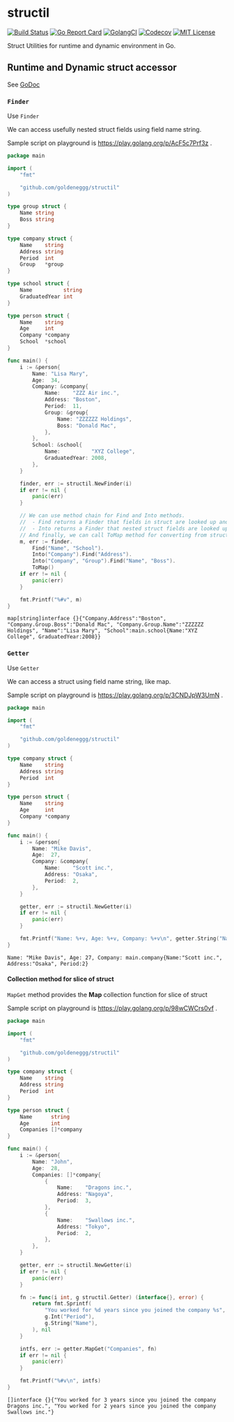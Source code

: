 # structil

[![Build Status](https://travis-ci.org/goldeneggg/structil.svg?branch=master)](https://travis-ci.org/goldeneggg/structil)
[![Go Report Card](https://goreportcard.com/badge/github.com/goldeneggg/structil)](https://goreportcard.com/report/github.com/goldeneggg/structil)
[![GolangCI](https://golangci.com/badges/github.com/goldeneggg/gat.svg)](https://golangci.com/r/github.com/goldeneggg/structil)
[![Codecov](https://codecov.io/github/goldeneggg/structil/coverage.svg?branch=master)](https://codecov.io/github/goldeneggg/structil?branch=master)
[![MIT License](http://img.shields.io/badge/license-MIT-lightgrey.svg)](https://github.com/goldeneggg/structil/blob/master/LICENSE)

Struct Utilities for runtime and dynamic environment in Go.

## Runtime and Dynamic struct accessor
See [GoDoc](https://godoc.org/github.com/goldeneggg/structil)

### `Finder`
Use `Finder`

We can access usefully nested struct fields using field name string.

Sample script on playground is https://play.golang.org/p/AcF5c7Prf3z .

```go
package main

import (
	"fmt"

	"github.com/goldeneggg/structil"
)

type group struct {
	Name string
	Boss string
}

type company struct {
	Name    string
	Address string
	Period  int
	Group   *group
}

type school struct {
	Name          string
	GraduatedYear int
}

type person struct {
	Name    string
	Age     int
	Company *company
	School  *school
}

func main() {
	i := &person{
		Name: "Lisa Mary",
		Age:  34,
		Company: &company{
			Name:    "ZZZ Air inc.",
			Address: "Boston",
			Period:  11,
			Group: &group{
				Name: "ZZZZZZ Holdings",
				Boss: "Donald Mac",
			},
		},
		School: &school{
			Name:          "XYZ College",
			GraduatedYear: 2008,
		},
	}

	finder, err := structil.NewFinder(i)
	if err != nil {
		panic(err)
	}

	// We can use method chain for Find and Into methods.
	//  - Find returns a Finder that fields in struct are looked up and held named "names".
	//  - Into returns a Finder that nested struct fields are looked up and held named "names".
	// And finally, we can call ToMap method for converting from struct to map.
	m, err := finder.
		Find("Name", "School").
		Into("Company").Find("Address").
		Into("Company", "Group").Find("Name", "Boss").
		ToMap()
	if err != nil {
		panic(err)
	}

	fmt.Printf("%#v", m)
}
```
```
map[string]interface {}{"Company.Address":"Boston", "Company.Group.Boss":"Donald Mac", "Company.Group.Name":"ZZZZZZ Holdings", "Name":"Lisa Mary", "School":main.school{Name:"XYZ College", GraduatedYear:2008}}
```

### `Getter`
Use `Getter`

We can access a struct using field name string, like map.

Sample script on playground is https://play.golang.org/p/3CNDJpW3UmN .

```go
package main

import (
	"fmt"

	"github.com/goldeneggg/structil"
)

type company struct {
	Name    string
	Address string
	Period  int
}

type person struct {
	Name    string
	Age     int
	Company *company
}

func main() {
	i := &person{
		Name: "Mike Davis",
		Age:  27,
		Company: &company{
			Name:    "Scott inc.",
			Address: "Osaka",
			Period:  2,
		},
	}

	getter, err := structil.NewGetter(i)
	if err != nil {
		panic(err)
	}

	fmt.Printf("Name: %+v, Age: %+v, Company: %+v\n", getter.String("Name"), getter.Int("Age"), getter.Get("Company"))
}
```
```
Name: "Mike Davis", Age: 27, Company: main.company{Name:"Scott inc.", Address:"Osaka", Period:2}
```

#### Collection method for slice of struct
`MapGet` method provides the __Map__ collection function for slice of struct

Sample script on playground is https://play.golang.org/p/98wCWCrs0vf .

```go
package main

import (
	"fmt"

	"github.com/goldeneggg/structil"
)

type company struct {
	Name    string
	Address string
	Period  int
}

type person struct {
	Name      string
	Age       int
	Companies []*company
}

func main() {
	i := &person{
		Name: "John",
		Age:  28,
		Companies: []*company{
			{
				Name:    "Dragons inc.",
				Address: "Nagoya",
				Period:  3,
			},
			{
				Name:    "Swallows inc.",
				Address: "Tokyo",
				Period:  2,
			},
		},
	}

	getter, err := structil.NewGetter(i)
	if err != nil {
		panic(err)
	}

	fn := func(i int, g structil.Getter) (interface{}, error) {
		return fmt.Sprintf(
			"You worked for %d years since you joined the company %s",
			g.Int("Period"),
			g.String("Name"),
		), nil
	}

	intfs, err := getter.MapGet("Companies", fn)
	if err != nil {
		panic(err)
	}

	fmt.Printf("%#v\n", intfs)
}
```
```
[]interface {}{"You worked for 3 years since you joined the company Dragons inc.", "You worked for 2 years since you joined the company Swallows inc."}
```

